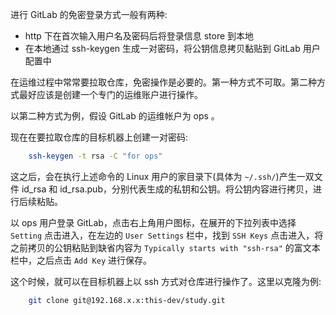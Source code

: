 
进行 GitLab 的免密登录方式一般有两种:
- http 下在首次输入用户名及密码后将登录信息 store 到本地
- 在本地通过 ssh-keygen 生成一对密码，将公钥信息拷贝黏贴到 GitLab 用户配置中

在运维过程中常常要拉取仓库，免密操作是必要的。第一种方式不可取。第二种方式最好应该是创建一个专门的运维账户进行操作。

以第二种方式为例，假设 GitLab 的运维帐户为 ops 。

现在在要拉取仓库的目标机器上创建一对密码:
```sh
    ssh-keygen -t rsa -C "for ops"
```
这之后，会在执行上述命令的 Linux 用户的家目录下(具体为 `~/.ssh/`)产生一双文件 id_rsa 和 id_rsa.pub，分别代表生成的私钥和公钥。将公钥内容进行拷贝，进行后续粘贴。

以 ops 用户登录 GitLab，点击右上角用户图标，在展开的下拉列表中选择 `Setting` 点击进入，在左边的 `User Settings` 栏中，找到 `SSH Keys` 点击进入，将之前拷贝的公钥粘贴到缺省内容为 `Typically starts with "ssh-rsa"` 的富文本栏中，之后点击 `Add Key` 进行保存。

这个时候，就可以在目标机器上以 ssh 方式对仓库进行操作了。这里以克隆为例:
```sh
    git clone git@192.168.x.x:this-dev/study.git
```
